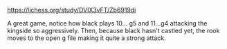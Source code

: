 
https://lichess.org/study/DVIX3vFT/Zb6919di


A great game, notice how black plays 10... g5 and 11...g4 attacking the kingside so aggressively. Then, because black hasn't castled yet, the rook moves to the open g file making it quite a strong attack.
